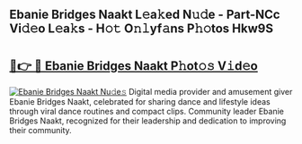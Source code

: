 ## Ebanie Bridges Naakt L𝚎a𝚔ed N𝚞𝚍e - Part-NCc Vi𝚍𝚎o L𝚎a𝚔s - H𝚘𝚝 O𝚗𝚕yf𝚊ns P𝚑𝚘tos Hkw9S

# <h2><a href="http://kfanqu1.oniu.top/?m=Ebanie+Bridges+Naakt">🔗👉 🔴 Ebanie Bridges Naakt P𝚑ot𝚘𝚜 V𝚒d𝚎o</a></h2>

[![Ebanie Bridges Naakt Nu𝚍e𝚜](https://i.imgur.com/0qMVB7G.gif)](http://kfanqu1.oniu.top/?m=Ebanie+Bridges+Naakt)
Digital media provider and amusement giver Ebanie Bridges Naakt, celebrated for sharing dance and lifestyle ideas through viral dance routines and compact clips. Community leader Ebanie Bridges Naakt, recognized for their leadership and dedication to improving their community.  
